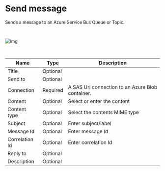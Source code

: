 # Send message

Sends a message to an Azure Service Bus Queue or Topic.

<br/>

![img](https://profitbasedocs.blob.core.windows.net/flowimages/sendmsg.png)

<br/>

| Name           | Type     | Description                                      |
|----------------|----------|--------------------------------------------------|
| Title          | Optional |                                                  |
| Send to        | Optional |                                                  |
| Connection     | Required | A SAS Uri connection to an Azure Blob container. |
| Content        | Optional | Select or enter the content                      |
| Content type   | Optional | Select the contents MIME type                    |
| Subject        | Optional | Enter subject/label                              |
| Message Id     | Optional | Enter message Id                                 |
| Correlation Id | Optional | Enter correlation Id                             |
| Reply to       | Optional |                                                  |
| Description    | Optional |                                                  |